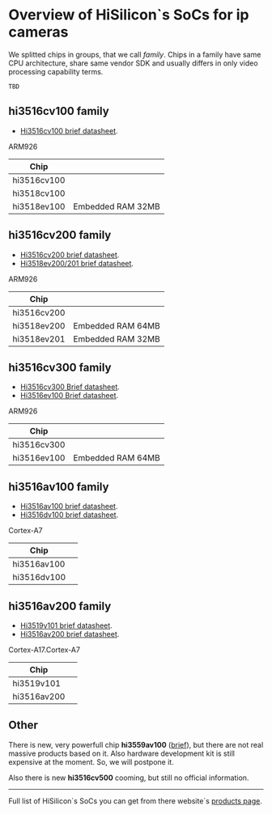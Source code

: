 # Overview of HiSilicon`s SoCs for ip cameras

We splitted chips in groups, that we call *family*. Chips in a family have same CPU architecture, share same vendor SDK and 
usually differs in only video processing capability terms. 

`TBD`

## hi3516cv100 family 
* [Hi3516cv100 brief datasheet](/cctv/briefs/hi3516cv100.pdf).

ARM926

|Chip| |
|----|--|
|hi3516cv100||
|hi3518cv100||
|hi3518ev100|Embedded RAM 32MB|




## hi3516cv200 family
* [Hi3516cv200 brief datasheet](/cctv/briefs/hi3516cv200.pdf).
* [Hi3518ev200/201 brief datasheet](/cctv/briefs/hi3518ev200.pdf).

ARM926

|Chip| |
|----|--|
|hi3516cv200| |
|hi3518ev200|Embedded RAM 64MB|
|hi3518ev201|Embedded RAM 32MB|



## hi3516cv300 family
* [Hi3516cv300 Brief datasheet](/cctv/briefs/hi3516cv300.pdf).
* [Hi3516ev100 Brief datasheet](/cctv/briefs/hi3516ev100.pdf).

ARM926

|Chip| |
|----|--|
|hi3516cv300| |
|hi3516ev100|Embedded RAM 64MB|


## hi3516av100 family
* [Hi3516av100 brief datasheet](/cctv/briefs/hi3516av100.pdf).
* [Hi3516dv100 brief datasheet](/cctv/briefs/hi3516av200.pdf).

Cortex-A7

|Chip| |
|----|--|
|hi3516av100| |
|hi3516dv100| |


## hi3516av200 family
* [Hi3519v101 brief datasheet](/cctv/briefs/hi3519v101.pdf).
* [Hi3516av200 brief datasheet](/cctv/briefs/hi3516av200.pdf).

Cortex-A17.Cortex-A7

|Chip| |
|----|---|
|hi3519v101| |
|hi3516av200| |

## Other

There is new, very powerfull chip **hi3559av100** ([brief](/cctv/briefs/hi3559av100.pdf)), but there are not real massive products based on it.
Also hardware development kit is still expensive at the moment. So, we will postpone it.

Also there is new **hi3516cv500** cooming, but still no official information.

-----

Full list of HiSilicon\`s SoCs you can get from there website\`s [products page](http://www.hisilicon.com/en/Products).

